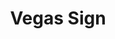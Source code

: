---
layout: prop
title: Vegas Sign
categories: scenic
images: ["assets/scenic/vegas-sign/Vegas sign.JPG"]
desc: "test"
---
